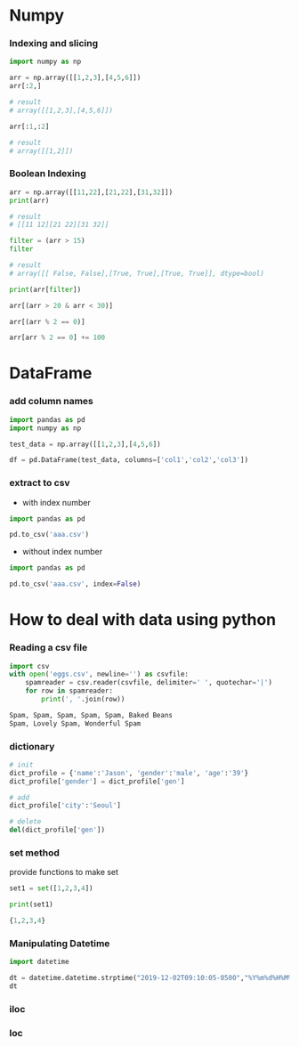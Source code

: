 # Numpy
### Indexing and slicing 
```python
import numpy as np

arr = np.array([[1,2,3],[4,5,6]])
arr[:2,]

# result
# array([[1,2,3],[4,5,6]])

arr[:1,:2]

# result
# array([[1,2]])

```

### Boolean Indexing
```python
arr = np.array([[11,22],[21,22],[31,32]])
print(arr)

# result 
# [[11 12][21 22][31 32]]

filter = (arr > 15)
filter

# result
# array([[ False, False],[True, True],[True, True]], dtype=bool)

print(arr[filter])

arr[(arr > 20 & arr < 30)]

arr[(arr % 2 == 0)]

arr[arr % 2 == 0] += 100
```

# DataFrame
### add column names
``` python
import pandas as pd
import numpy as np

test_data = np.array([[1,2,3],[4,5,6])

df = pd.DataFrame(test_data, columns=['col1','col2','col3'])
```

### extract to csv
- with index number
```python
import pandas as pd

pd.to_csv('aaa.csv')
```
- without index number
```python
import pandas as pd

pd.to_csv('aaa.csv', index=False)
```

# How to deal with data using python

### Reading a csv file

```python
import csv
with open('eggs.csv', newline='') as csvfile:
    spamreader = csv.reader(csvfile, delimiter=' ', quotechar='|')
    for row in spamreader:
        print(', '.join(row))

Spam, Spam, Spam, Spam, Spam, Baked Beans
Spam, Lovely Spam, Wonderful Spam
```

### dictionary

```python
# init
dict_profile = {'name':'Jason', 'gender':'male', 'age':'39'}
dict_profile['gender'] = dict_profile['gen']

# add 
dict_profile['city':'Seoul']

# delete
del(dict_profile['gen'])
```

### set method
provide functions to make set

```python
set1 = set([1,2,3,4])

print(set1)

{1,2,3,4}
```

### Manipulating Datetime 
```python
import datetime

dt = datetime.datetime.strptime("2019-12-02T09:10:05-0500","%Y%m%d%H%M%S")
dt
``` 

### iloc

### loc
